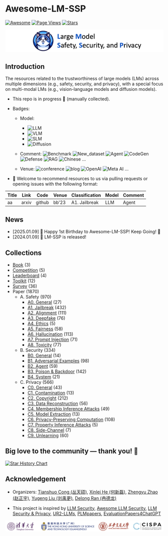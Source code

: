 # Awesome-LM-SSP

[![Awesome](https://awesome.re/badge.svg)](https://awesome.re)
[![Page Views](https://badges.toozhao.com/badges/01HMRJE3211AJ2QD2X9AKTQG67/blue.svg)](.)
[![Stars](https://img.shields.io/github/stars/ThuCCSLab/Awesome-LM-SSP)](.)

[<img src="figure/title_new.png" alt="Awesome-LM-SSP" width="1000" height="auto" class="center">](.)

## Introduction 
The resources related to the trustworthiness of large models (LMs) across multiple dimensions (e.g., safety, security, and privacy),                  with a special focus on multi-modal LMs (e.g., vision-language models and diffusion models). 

- This repo is in progress :seedling: (manually collected).
- Badges: 

    - Model:
        - ![LLM](https://img.shields.io/badge/LLM_(Large_Language_Model)-589cf4)
        - ![VLM](https://img.shields.io/badge/VLM_(Vision_Language_Model)-c7688b) 
        - ![SLM](https://img.shields.io/badge/SLM_(Speech_Language_Model)-39c5bb) 
        - ![Diffusion](https://img.shields.io/badge/Diffusion-a99cf4)

    - Comment: ![Benchmark](https://img.shields.io/badge/Benchmark-87b800) ![New_dataset](https://img.shields.io/badge/New_dataset-87b800) ![Agent](https://img.shields.io/badge/Agent-87b800)                 ![CodeGen](https://img.shields.io/badge/CodeGen-87b800) ![Defense](https://img.shields.io/badge/Defense-87b800) ![RAG](https://img.shields.io/badge/RAG-87b800) ![Chinese](https://img.shields.io/badge/Chinese-87b800) ...

   - Venue: ![conference](https://img.shields.io/badge/conference-f1b800) ![blog](https://img.shields.io/badge/blog-f1b800) ![OpenAI](https://img.shields.io/badge/OpenAI-f1b800)  ![Meta AI](https://img.shields.io/badge/Meta_AI-f1b800) ...

- :sunflower: Welcome to recommend resources to us via pulling requests or opening issues with the following format: 

| Title | Link  | Code |   Venue |  Classification |  Model | Comment | 
| ---- |---- |---- |---- |---- |----|----| 
| aa |  arxiv | github  | bb'23    |  A1. Jailbreak | LLM  | Agent | 

## News
- [2025.01.09] 🎂 Happy 1st Birthday to Awesome-LM-SSP! Keep Going! 💪
- [2024.01.09] 🚀 LM-SSP is released!

## Collections
- [Book](collection/book.md) (3)
- [Competition](collection/competition.md) (5)
- [Leaderboard](collection/leaderboard.md) (4)
- [Toolkit](collection/toolkit.md) (12)
- [Survey](collection/survey.md) (36)
- Paper (1870)
    - A. Safety (970)
        - [A0. General](collection/paper/safety/general.md) (27)
        - [A1. Jailbreak](collection/paper/safety/jailbreak.md) (432)
        - [A2. Alignment](collection/paper/safety/alignment.md) (111)
        - [A3. Deepfake](collection/paper/safety/deepfake.md) (76)
        - [A4. Ethics](collection/paper/safety/ethics.md) (5)
        - [A5. Fairness](collection/paper/safety/fairness.md) (58)
        - [A6. Hallucination](collection/paper/safety/hallucination.md) (113)
        - [A7. Prompt Injection](collection/paper/safety/prompt_injection.md) (71)
        - [A8. Toxicity](collection/paper/safety/toxicity.md) (77)
    - B. Security (334)
        - [B0. General](collection/paper/security/general.md) (14)
        - [B1. Adversarial Examples](collection/paper/security/adversarial_examples.md) (98)
        - [B2. Agent](collection/paper/security/agent.md) (59)
        - [B3. Poison & Backdoor](collection/paper/security/poison_&_backdoor.md) (142)
        - [B4. System](collection/paper/security/system.md) (21)
    - C. Privacy (566)
        - [C0. General](collection/paper/privacy/general.md) (43)
        - [C1. Contamination](collection/paper/privacy/contamination.md) (13)
        - [C2. Copyright](collection/paper/privacy/copyright.md) (212)
        - [C3. Data Reconstruction](collection/paper/privacy/data_reconstruction.md) (56)
        - [C4. Membership Inference Attacks](collection/paper/privacy/membership_inference_attacks.md) (49)
        - [C5. Model Extraction](collection/paper/privacy/model_extraction.md) (13)
        - [C6. Privacy-Preserving Computation](collection/paper/privacy/privacy-preserving_computation.md) (108)
        - [C7. Property Inference Attacks](collection/paper/privacy/property_inference_attacks.md) (5)
        - [C8. Side-Channel](collection/paper/privacy/side-channel.md) (7)
        - [C9. Unlearning](collection/paper/privacy/unlearning.md) (60)

## Big love to the community — thank you! 🙏

[![Star History Chart](https://api.star-history.com/svg?repos=ThuCCSLab/Awesome-LM-SSP&type=Date)](https://star-history.com/#ThuCCSLab/Awesome-LM-SSP&Date)

## Acknowledgement

- Organizers: [Tianshuo Cong (丛天硕)](https://tianshuocong.github.io/), [Xinlei He (何新磊)](https://xinleihe.github.io/), [Zhengyu Zhao (赵正宇)](https://zhengyuzhao.github.io/), [Yugeng Liu (刘禹更)](https://liu.ai/), [Delong Ran (冉德龙)](https://github.com/eggry)

- This project is inspired by [LLM Security](https://llmsecurity.net/), [Awesome LLM Security](https://github.com/corca-ai/awesome-llm-security), [LLM Security & Privacy](https://github.com/chawins/llm-sp),             [UR2-LLMs](https://github.com/jxzhangjhu/Awesome-LLM-Uncertainty-Reliability-Robustness), [PLMpapers](https://github.com/thunlp/PLMpapers), [EvaluationPapers4ChatGPT](https://github.com/THU-KEG/EvaluationPapers4ChatGPT)

<p align="center"><img src="figure/logo.png" width="900" /></p>